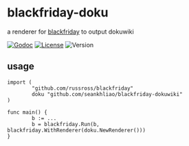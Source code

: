 # blackfriday-doku

a renderer for [blackfriday](https://github.com/russross/blackfriday) to output dokuwiki

[![Godoc](http://img.shields.io/badge/godoc-reference-blue.svg?style=flat-square)](https://godoc.org/github.com/seankhliao/blackfriday-doku)
[![License](https://img.shields.io/github/license/seankhliao/blackfriday-doku.svg?style=flat-square)](LICENSE)
![Version](https://img.shields.io/github/v/tag/seankhliao/blackfriday-doku?sort=semver&style=flat-square)

## usage

```
import (
        "github.com/russross/blackfriday"
        doku "github.com/seankhliao/blackfriday-dokuwiki"
)

func main() {
        b := ...
        b = blackfriday.Run(b, blackfriday.WithRenderer(doku.NewRenderer()))
}
```
